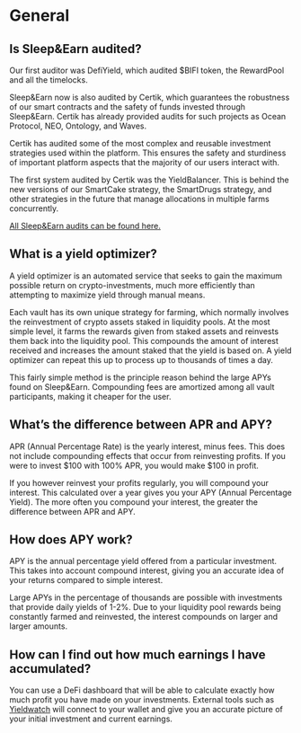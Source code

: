 # General

## Is Sleep&Earn audited?

Our first auditor was DefiYield, which audited $BIFI token, the RewardPool and all the timelocks.

Sleep&Earn now is also audited by Certik, which guarantees the robustness of our smart contracts and the safety of funds invested through Sleep&Earn. Certik has already provided audits for such projects as Ocean Protocol, NEO, Ontology, and Waves.

Certik has audited some of the most complex and reusable investment strategies used within the platform. This ensures the safety and sturdiness of important platform aspects that the majority of our users interact with.

The first system audited by Certik was the YieldBalancer. This is behind the new versions of our SmartCake strategy, the SmartDrugs strategy, and other strategies in the future that manage allocations in multiple farms concurrently.

[All Sleep&Earn audits can be found here.](https://github.com/beefyfinance/beefy-audits)

## What is a yield optimizer?

A yield optimizer is an automated service that seeks to gain the maximum possible return on crypto-investments, much more efficiently than attempting to maximize yield through manual means.

Each vault has its own unique strategy for farming, which normally involves the reinvestment of crypto assets staked in liquidity pools. At the most simple level, it farms the rewards given from staked assets and reinvests them back into the liquidity pool. This compounds the amount of interest received and increases the amount staked that the yield is based on. A yield optimizer can repeat this up to process up to thousands of times a day.

This fairly simple method is the principle reason behind the large APYs found on Sleep&Earn. Compounding fees are amortized among all vault participants, making it cheaper for the user.

## **What’s the difference between APR and APY?**

APR \(Annual Percentage Rate\) is the yearly interest, minus fees. This does not include compounding effects that occur from reinvesting profits. If you were to invest $100 with 100% APR, you would make $100 in profit.

If you however reinvest your profits regularly, you will compound your interest. This calculated over a year gives you your APY \(Annual Percentage Yield\). The more often you compound your interest, the greater the difference between APR and APY.

## **How does APY work?**

APY is the annual percentage yield offered from a particular investment. This takes into account compound interest, giving you an accurate idea of your returns compared to simple interest.

Large APYs in the percentage of thousands are possible with investments that provide daily yields of 1-2%. Due to your liquidity pool rewards being constantly farmed and reinvested, the interest compounds on larger and larger amounts.

## **How can I find out how much earnings I have accumulated?**

You can use a DeFi dashboard that will be able to calculate exactly how much profit you have made on your investments. External tools such as [Yieldwatch](https://yieldwatch.net/) will connect to your wallet and give you an accurate picture of your initial investment and current earnings.

